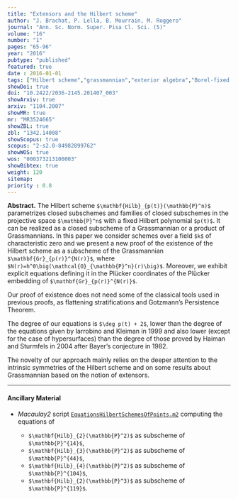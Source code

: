 ```yaml
---
title: "Extensors and the Hilbert scheme"
author: "J. Brachat, P. Lella, B. Mourrain, M. Roggero"
journal: "Ann. Sc. Norm. Super. Pisa Cl. Sci. (5)"
volume: "16"
number: "1"
pages: "65-96"
year: "2016"
pubtype: "published"
featured: true
date : 2016-01-01
tags: ["Hilbert scheme","grassmannian","exterior algebra","Borel-fixed ideal"]
showDoi: true
doi: "10.2422/2036-2145.201407_003"
showArxiv: true
arxiv: "1104.2007"
showMR: true
mr: "MR3524665"
showZBL: true
zbl: "1342.14008"
showScopus: true
scopus: "2-s2.0-84982899762"
showWOS: true
wos: "000373213100003"
showBibtex: true
weight: 120
sitemap:
priority : 0.8
---
```


**Abstract.** The Hilbert scheme `$\mathbf{Hilb}_{p(t)}(\mathbb{P}^n)$` parametrizes closed subschemes and families of closed subschemes in the projective space `$\mathbb{P}^n$` with a fixed Hilbert polynomial `$p(t)$`. It can be realized as a closed subscheme of a Grassmannian or a product of Grassmannians. In this paper we consider schemes over a field `$k$` of characteristic zero and we present a new proof of the existence of the Hilbert
scheme as a subscheme of the Grassmannian `$\mathbf{Gr}_{p(r)}^{N(r)}$`, where `$N(r)=h^0\big(\mathcal{O}_{\mathbb{P}^n}(r)\big)$`. Moreover, we exhibit explicit equations defining it in the Plücker coordinates of the Plücker embedding of `$\mathbf{Gr}_{p(r)}^{N(r)}$`.

Our proof of existence does not need some of the classical tools used in previous proofs, as flattening stratifications and Gotzmann’s Persistence Theorem.

The degree of our equations is `$\deg p(t) + 2$`, lower than the degree of the equations given by Iarrobino and Kleiman in 1999 and also lower (except for the case of hypersurfaces) than the degree of those proved by Haiman and Sturmfels in 2004 after Bayer’s conjecture in 1982.

The novelty of our approach mainly relies on the deeper attention to the intrinsic symmetries of the Hilbert scheme and on some results about Grassmannian based on the notion of extensors.

---

#### Ancillary Material

- _Macaulay2_ script [`EquationsHilbertSchemesOfPoints.m2`](/software/EquationsHilbertSchemesOfPoints.m2) computing the equations of 

	- `$\mathbf{Hilb}_{2}(\mathbb{P}^2)$` as subscheme of `$\mathbb{P}^{14}$`,
	- `$\mathbf{Hilb}_{3}(\mathbb{P}^2)$` as subscheme of `$\mathbb{P}^{44}$`, 
	- `$\mathbf{Hilb}_{4}(\mathbb{P}^2)$` as subscheme of `$\mathbb{P}^{104}$`, 
	- `$\mathbf{Hilb}_{2}(\mathbb{P}^3)$` as subscheme of `$\mathbb{P}^{119}$`.